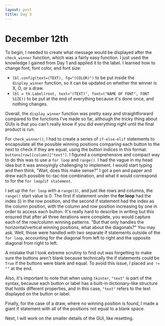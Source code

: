 ```yaml
---
layout: post
title: Day 3
--- 
```


# December 12th

  To begin, I needed to create what message would be displayed after the `check_winner` function, which was a fairly easy function. I just used the knowledge I gained from Day 1 and applied it to the label. I learned how to change font, font color, and font size:
  
   - `lbl.config(text=(TEXT), fg="(COLOR)")` to be put inside the `display_winner` function, so it can be updated on whether the winner is X, O, or a draw.  
  - `lbl = tk.Label(root, text="(TEXT)", font=("NAME OF FONT", FONT SIZE))` to be put at the end of everything because it's done        once, and nothing changes.

  Overall, the `display_winner` function was pretty easy and straightforward compared to the functions I've made so far, although the tricky thing about GUIs is that you can't really know if you did everything right until the final product is run.
  
  For `check_winner()`, I had to create a series of `if-else-elif` statements to encapsulate all the possible winning positions comparing each button to the next to check if they are equal, using the button indices in this format: `buttons[row][column]["text"]`. I figured a comprehensive and compact way to do this was to use a `for loop` and `range()`. I had the vague in my head idea but it was annoyingly challenging to implement. I would start typing and then think, "Wait, does this make sense?" I got a pen and paper and drew each possible tic-tac-toe combination, and what it would correspond to for the `for loop`/`if statement`. 
  
  I set up the `for loop` with a `range(3)`, and just like rows and columns, the `range()` start value is 0. The first if statement under the **for loop** had the index (i) in the row position, and the second if statement had the index as the column position, with the column and row position increasing by one in order to access each button. It's really hard to describe in writing but this ensured that after all three iterations were complete, you would capture each of the row/column winning patterns. "But that only handles the horizontal/vertical winning positions, what about the diagonals?" You may ask. Well, those were handled with two separate if statements outside of the `for loop`, accounting for the diagonal from left to right and the opposite diagonal from right to left.
  
  A mistake that I took extreme scrutiny to find out was forgetting to make sure the buttons aren't blank because technically the if statements could be `True` if the buttons were blank and equal. To avoid this issue, I placed `and != ""` at the end. 
  
  Also, it's important to note that when using `tkinter`, `"text"` is part of the syntax, because each button or label has a built-in dictionary-like structure that holds different properties, and in this case, `"text"` refers to the text displayed on the button or label.
  
  Finally, for the case of a draw, where no winning position is found, I made a giant if statement with all of the positions not equal to a blank space. 
  
  Next, I will work on the smaller details of the GUI, like resetting. 
    
    
